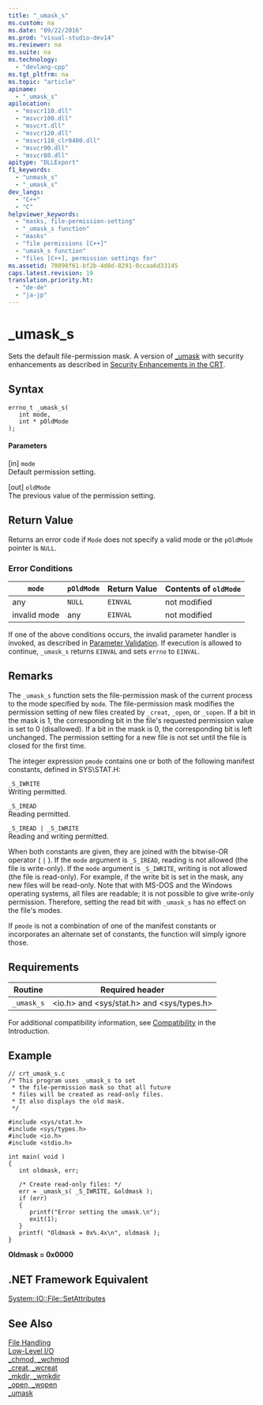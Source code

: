 ```yaml
---
title: "_umask_s"
ms.custom: na
ms.date: "09/22/2016"
ms.prod: "visual-studio-dev14"
ms.reviewer: na
ms.suite: na
ms.technology: 
  - "devlang-cpp"
ms.tgt_pltfrm: na
ms.topic: "article"
apiname: 
  - "_umask_s"
apilocation: 
  - "msvcr110.dll"
  - "msvcr100.dll"
  - "msvcrt.dll"
  - "msvcr120.dll"
  - "msvcr110_clr0400.dll"
  - "msvcr90.dll"
  - "msvcr80.dll"
apitype: "DLLExport"
f1_keywords: 
  - "unmask_s"
  - "_umask_s"
dev_langs: 
  - "C++"
  - "C"
helpviewer_keywords: 
  - "masks, file-permission-setting"
  - "_umask_s function"
  - "masks"
  - "file permissions [C++]"
  - "umask_s function"
  - "files [C++], permission settings for"
ms.assetid: 70898f61-bf2b-4d8d-8291-0ccaa6d33145
caps.latest.revision: 19
translation.priority.ht: 
  - "de-de"
  - "ja-jp"
---
```

# _umask_s
Sets the default file-permission mask. A version of [_umask](../vs140/_umask.md) with security enhancements as described in [Security Enhancements in the CRT](../vs140/security-features-in-the-crt.md).  
  
## Syntax  
  
```  
errno_t _umask_s(  
   int mode,  
   int * pOldMode  
);  
```  
  
#### Parameters  
 [in] `mode`  
 Default permission setting.  
  
 [out] `oldMode`  
 The previous value of the permission setting.  
  
## Return Value  
 Returns an error code if `Mode` does not specify a valid mode or the `pOldMode` pointer is `NULL`.  
  
### Error Conditions  
  
|`mode`|`pOldMode`|**Return Value**|**Contents of**  `oldMode`|  
|------------|----------------|----------------------|--------------------------------|  
|any|`NULL`|`EINVAL`|not modified|  
|invalid mode|any|`EINVAL`|not modified|  
  
 If one of the above conditions occurs, the invalid parameter handler is invoked, as described in [Parameter Validation](../vs140/parameter-validation.md). If execution is allowed to continue, `_umask_s` returns `EINVAL` and sets `errno` to `EINVAL`.  
  
## Remarks  
 The `_umask_s` function sets the file-permission mask of the current process to the mode specified by `mode`*.* The file-permission mask modifies the permission setting of new files created by `_creat`, `_open`, or `_sopen`. If a bit in the mask is 1, the corresponding bit in the file's requested permission value is set to 0 (disallowed). If a bit in the mask is 0, the corresponding bit is left unchanged. The permission setting for a new file is not set until the file is closed for the first time.  
  
 The integer expression `pmode` contains one or both of the following manifest constants, defined in SYS\STAT.H:  
  
 `_S_IWRITE`  
 Writing permitted.  
  
 `_S_IREAD`  
 Reading permitted.  
  
 `_S_IREAD | _S_IWRITE`  
 Reading and writing permitted.  
  
 When both constants are given, they are joined with the bitwise-OR operator ( `|` ). If the `mode` argument is `_S_IREAD`, reading is not allowed (the file is write-only). If the `mode` argument is `_S_IWRITE`, writing is not allowed (the file is read-only). For example, if the write bit is set in the mask, any new files will be read-only. Note that with MS-DOS and the Windows operating systems, all files are readable; it is not possible to give write-only permission. Therefore, setting the read bit with `_umask_s` has no effect on the file's modes.  
  
 If `pmode` is not a combination of one of the manifest constants or incorporates an alternate set of constants, the function will simply ignore those.  
  
## Requirements  
  
|Routine|Required header|  
|-------------|---------------------|  
|`_umask_s`|<io.h> and <sys/stat.h> and <sys/types.h>|  
  
 For additional compatibility information, see [Compatibility](../vs140/compatibility.md) in the Introduction.  
  
## Example  
  
```  
// crt_umask_s.c  
/* This program uses _umask_s to set  
 * the file-permission mask so that all future  
 * files will be created as read-only files.  
 * It also displays the old mask.  
 */  
  
#include <sys/stat.h>  
#include <sys/types.h>  
#include <io.h>  
#include <stdio.h>  
  
int main( void )  
{  
   int oldmask, err;  
  
   /* Create read-only files: */  
   err = _umask_s( _S_IWRITE, &oldmask );  
   if (err)  
   {  
      printf("Error setting the umask.\n");  
      exit(1);  
   }  
   printf( "Oldmask = 0x%.4x\n", oldmask );  
}  
```  
  
 **Oldmask = 0x0000**   
## .NET Framework Equivalent  
 [System::IO::File::SetAttributes](https://msdn.microsoft.com/en-us/library/system.io.file.setattributes.aspx)  
  
## See Also  
 [File Handling](../vs140/file-handling.md)   
 [Low-Level I/O](../vs140/low-level-i-o.md)   
 [_chmod, _wchmod](../vs140/_chmod--_wchmod.md)   
 [_creat, _wcreat](../vs140/_creat--_wcreat.md)   
 [_mkdir, _wmkdir](../vs140/_mkdir--_wmkdir.md)   
 [_open, _wopen](../vs140/_open--_wopen.md)   
 [_umask](../vs140/_umask.md)
